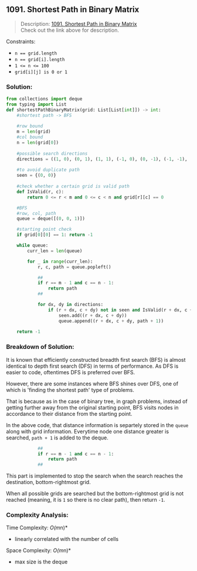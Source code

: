 ## 1091. Shortest Path in Binary Matrix

>Description: [1091. Shortest Path in Binary Matrix](https://leetcode.com/problems/shortest-path-in-binary-matrix/)\
Check out the link above for description.

Constraints:

- `n == grid.length`
- `n == grid[i].length`
- `1 <= n <= 100`
- `grid[i][j] is 0 or 1`


### Solution: 

```python
from collections import deque
from typing import List
def shortestPathBinaryMatrix(grid: List[List[int]]) -> int:
    #shortest path -> BFS
    
    #row bound
    m = len(grid)
    #col bound
    n = len(grid[0])
    
    #possible search directions
    directions = ((1, 0), (0, 1), (1, 1), (-1, 0), (0, -1), (-1, -1), (1, -1), (-1, 1))
    
    #to avoid duplicate path
    seen = {(0, 0)}
    
    #check whether a certain grid is valid path
    def IsValid(r, c):
        return 0 <= r < m and 0 <= c < n and grid[r][c] == 0 

    #BFS
    #row, col, path
    queue = deque([(0, 0, 1)])

    #starting point check
    if grid[0][0] == 1: return -1

    while queue:
        curr_len = len(queue)

        for _ in range(curr_len):
            r, c, path = queue.popleft()

            ##
            if r == m - 1 and c == n - 1:
                return path
            ##

            for dx, dy in directions:
                if (r + dx, c + dy) not in seen and IsValid(r + dx, c + dy):
                    seen.add((r + dx, c + dy))
                    queue.append((r + dx, c + dy, path + 1))
    
    return -1
```
### Breakdown of Solution:

It is known that efficiently constructed breadth first search (BFS) is almost identical to depth first search (DFS) in terms of performance. As DFS is easier to code, oftentimes DFS is preferred over BFS.

However, there are some instances where BFS shines over DFS, one of which is 'finding the shortest path' type of problems.

That is because as in the case of binary tree, in graph problems, instead of getting further away from the original starting point, BFS visits nodes in accordance to their distance from the starting point.

In the above code, that distance information is separtely stored in the `queue` along with grid information. Everytime node one distance greater is searched, `path + 1` is added to the deque. 

```python
            ##
            if r == m - 1 and c == n - 1:
                return path
            ##
```
This part is implemented to stop the search when the search reaches the destination, bottom-rightmost grid.

When all possible grids are searched but the bottom-rightmost grid is not reached (meaning, it is `1` so there is no clear path), then return `-1`.

### Complexity Analysis:

Time Complexity: *O(m*n)*

- linearly correlated with the number of cells

Space Complexity: *O(m*n)*

- max size is the deque

